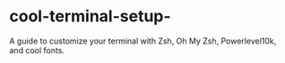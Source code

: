 # cool-terminal-setup-
A guide to customize your terminal with Zsh, Oh My Zsh, Powerlevel10k, and cool fonts.
